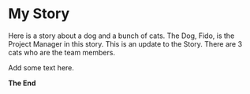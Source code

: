 # My Story
Here is a story about a dog and a bunch of cats. The Dog, Fido, is the Project Manager in this story.
This is an update to the Story. There are 3 cats who are the team members.

Add some text here.

**The End**
